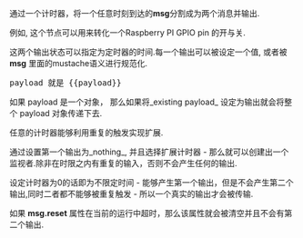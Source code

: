 通过一个计时器，将一个任意时刻到达的**msg**分割成为两个消息并输出.

例如, 这个节点可以用来转化一个Raspberry PI GPIO pin 的开与关.

这两个输出状态可以指定为定时器的时间.每一个输出可以被设定一个值, 或者被 **msg** 里面的mustache语义进行规范化.

<pre>payload 就是 {{payload}}</pre>
如果 payload 是一个对象， 那么如果将_existing payload_ 设定为输出就会将整个 payload 对象传递下去.

任意的计时器能够利用重复的触发实现扩展.

通过设置第一个输出为_nothing_, 并且选择扩展计时器 - 那么就可以创建出一个监视者.除非在时限之内有重复的输入，否则不会产生任何的输出.

设定计时器为0的话即为不限定时间 - 能够产生第一个输出，但是不会产生第二个输出,同时二者都不能够被重复触发 - 所以一个真实的输出才会被传输.

如果 **msg.reset** 属性在当前的运行中超时，那么该属性就会被清空并且不会有第二个输出.